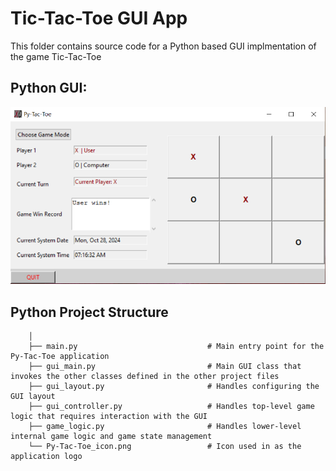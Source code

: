 # Tic-Tac-Toe GUI App

This folder contains source code for a Python based GUI implmentation of the game Tic-Tac-Toe
				
## Python GUI:
![Py-Tac-Toe-Tk-GUI](Py-Tac-Toe-Tk-GUI.PNG)

## Python Project Structure

        │
        ├── main.py                        		# Main entry point for the Py-Tac-Toe application
        ├── gui_main.py                    		# Main GUI class that invokes the other classes defined in the other project files
        ├── gui_layout.py                  		# Handles configuring the GUI layout 
        ├── gui_controller.py              		# Handles top-level game logic that requires interaction with the GUI
        ├── game_logic.py                  		# Handles lower-level internal game logic and game state management
        └── Py-Tac-Toe_icon.png            		# Icon used in as the application logo